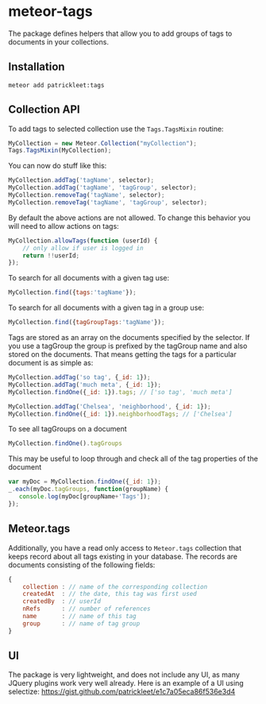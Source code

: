 # meteor-tags

The package defines helpers that allow you to add groups of tags to documents in your collections.

## Installation
```
meteor add patrickleet:tags
```

## Collection API

To add tags to selected collection use the `Tags.TagsMixin` routine:
```javascript
MyCollection = new Meteor.Collection("myCollection");
Tags.TagsMixin(MyCollection);
```
You can now do stuff like this:
```javascript
MyCollection.addTag('tagName', selector);
MyCollection.addTag('tagName', 'tagGroup', selector);
MyCollection.removeTag('tagName', selector);
MyCollection.removeTag('tagName', 'tagGroup', selector);
```

By default the above actions are not allowed. To change this behavior you will need to allow actions on tags:
```javascript
MyCollection.allowTags(function (userId) {
    // only allow if user is logged in
    return !!userId;
});
```

To search for all documents with a given tag use:
```javascript
MyCollection.find({tags:'tagName'});
```

To search for all documents with a given tag in a group use:
```javascript
MyCollection.find({tagGroupTags:'tagName'});
```

Tags are stored as an array on the documents specified by the selector. If you use a tagGroup the group is prefixed by the tagGroup name and also stored on the documents. That means getting the tags for a particular document is as simple as:
```javascript 
MyCollection.addTag('so tag', {_id: 1});
MyCollection.addTag('much meta', {_id: 1});
MyCollection.findOne({_id: 1}).tags; // ['so tag', 'much meta']

MyCollection.addTag('Chelsea', 'neighborhood', {_id: 1});
MyCollection.findOne({_id: 1}).neighborhoodTags; // ['Chelsea']

```

To see all tagGroups on a document
```javascript
MyCollection.findOne().tagGroups 
```
This may be useful to loop through and check all of the tag properties of the document
```javascript
var myDoc = MyCollection.findOne({_id: 1});
_.each(myDoc.tagGroups, function(groupName) {
   console.log(myDoc[groupName+'Tags']);
});
```

## Meteor.tags

Additionally, you have a read only access to `Meteor.tags` collection that keeps record about all tags existing in your database. The records are documents consisting of the following fields:
```javascript
{
    collection : // name of the corresponding collection
    createdAt  : // the date, this tag was first used
    createdBy  : // userId
    nRefs      : // number of references
    name       : // name of this tag
    group      : // name of tag group
}
```

## UI

The package is very lightweight, and does not include any UI, as many JQuery plugins work very well already. Here is an example of a UI using selectize: https://gist.github.com/patrickleet/e1c7a05eca86f536e3d4

